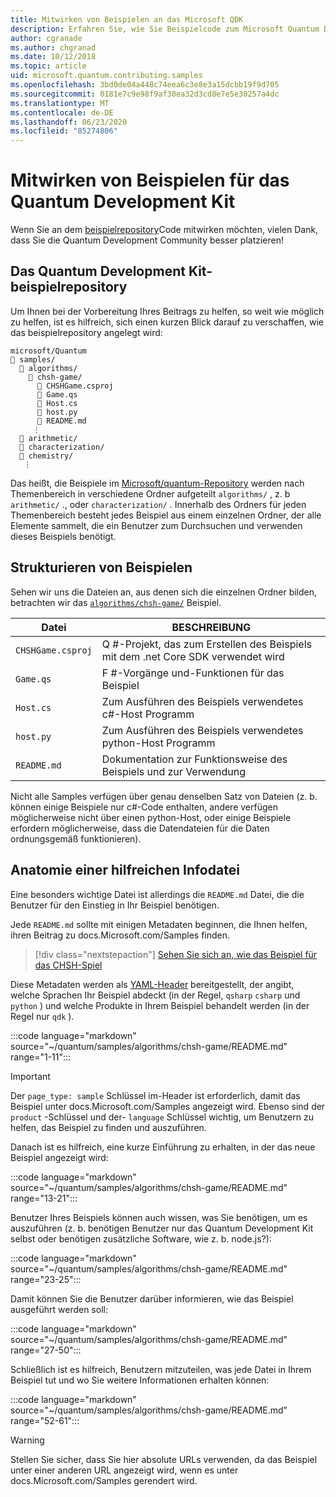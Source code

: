 ```yaml
---
title: Mitwirken von Beispielen an das Microsoft QDK
description: Erfahren Sie, wie Sie Beispielcode zum Microsoft Quantum Development Kit (QDK) beitragen.
author: cgranade
ms.author: chgranad
ms.date: 10/12/2018
ms.topic: article
uid: microsoft.quantum.contributing.samples
ms.openlocfilehash: 3bd0de04a448c74eea6c3e8e3a15dcbb19f9d705
ms.sourcegitcommit: 0181e7c9e98f9af30ea32d3cd8e7e5e30257a4dc
ms.translationtype: MT
ms.contentlocale: de-DE
ms.lasthandoff: 06/23/2020
ms.locfileid: "85274806"
---
```

# <a name="contributing-samples-to-the-quantum-development-kit"></a>Mitwirken von Beispielen für das Quantum Development Kit

Wenn Sie an dem [beispielrepository](https://github.com/Microsoft/Quantum)Code mitwirken möchten, vielen Dank, dass Sie die Quantum Development Community besser platzieren!

## <a name="the-quantum-development-kit-samples-repository"></a>Das Quantum Development Kit-beispielrepository

Um Ihnen bei der Vorbereitung Ihres Beitrags zu helfen, so weit wie möglich zu helfen, ist es hilfreich, sich einen kurzen Blick darauf zu verschaffen, wie das beispielrepository angelegt wird:

```plaintext
microsoft/Quantum
📁 samples/
  📁 algorithms/
    📁 chsh-game/
      📝 CHSHGame.csproj
      📝 Game.qs
      📝 Host.cs
      📝 host.py
      📝 README.md
     ⋮
  📁 arithmetic/
  📁 characterization/
  📁 chemistry/
   ⋮
```

Das heißt, die Beispiele im [Microsoft/quantum-Repository](https://github.com/microsoft/Quantum) werden nach Themenbereich in verschiedene Ordner aufgeteilt `algorithms/` , z. b `arithmetic/` ., oder `characterization/` .
Innerhalb des Ordners für jeden Themenbereich besteht jedes Beispiel aus einem einzelnen Ordner, der alle Elemente sammelt, die ein Benutzer zum Durchsuchen und verwenden dieses Beispiels benötigt.

## <a name="how-samples-are-structured"></a>Strukturieren von Beispielen

Sehen wir uns die Dateien an, aus denen sich die einzelnen Ordner bilden, betrachten wir das [`algorithms/chsh-game/`](https://github.com/microsoft/Quantum/tree/master/samples/algorithms/chsh-game) Beispiel.

| Datei              | BESCHREIBUNG                                                |
|-------------------|------------------------------------------------------------|
| `CHSHGame.csproj` | Q #-Projekt, das zum Erstellen des Beispiels mit dem .net Core SDK verwendet wird |
| `Game.qs`         | F #-Vorgänge und-Funktionen für das Beispiel                 |
| `Host.cs`         | Zum Ausführen des Beispiels verwendetes c#-Host Programm                     |
| `host.py`         | Zum Ausführen des Beispiels verwendetes python-Host Programm                 |
| `README.md`       | Dokumentation zur Funktionsweise des Beispiels und zur Verwendung    |

Nicht alle Samples verfügen über genau denselben Satz von Dateien (z. b. können einige Beispiele nur c#-Code enthalten, andere verfügen möglicherweise nicht über einen python-Host, oder einige Beispiele erfordern möglicherweise, dass die Datendateien für die Daten ordnungsgemäß funktionieren).

## <a name="anatomy-of-a-helpful-readme-file"></a>Anatomie einer hilfreichen Infodatei

Eine besonders wichtige Datei ist allerdings die `README.md` Datei, die die Benutzer für den Einstieg in Ihr Beispiel benötigen.

Jede `README.md` sollte mit einigen Metadaten beginnen, die Ihnen helfen, ihren Beitrag zu docs.Microsoft.com/Samples finden.

> [!div class="nextstepaction"]
> [Sehen Sie sich an, wie das Beispiel für das CHSH-Spiel](https://docs.microsoft.com/samples/microsoft/quantum/validating-quantum-mechanics/)

Diese Metadaten werden als [YAML-Header](https://dotnet.github.io/docfx/spec/docfx_flavored_markdown.html#yaml-header) bereitgestellt, der angibt, welche Sprachen Ihr Beispiel abdeckt (in der Regel, `qsharp` `csharp` und `python` ) und welche Produkte in Ihrem Beispiel behandelt werden (in der Regel nur `qdk` ).

:::code language="markdown" source="~/quantum/samples/algorithms/chsh-game/README.md" range="1-11":::

> [!IMPORTANT]
> Der `page_type: sample` Schlüssel im-Header ist erforderlich, damit das Beispiel unter docs.Microsoft.com/Samples angezeigt wird.
> Ebenso sind der `product` -Schlüssel und der- `language` Schlüssel wichtig, um Benutzern zu helfen, das Beispiel zu finden und auszuführen.

Danach ist es hilfreich, eine kurze Einführung zu erhalten, in der das neue Beispiel angezeigt wird:

:::code language="markdown" source="~/quantum/samples/algorithms/chsh-game/README.md" range="13-21":::

Benutzer Ihres Beispiels können auch wissen, was Sie benötigen, um es auszuführen (z. b. benötigen Benutzer nur das Quantum Development Kit selbst oder benötigen zusätzliche Software, wie z. b. node.js?):

:::code language="markdown" source="~/quantum/samples/algorithms/chsh-game/README.md" range="23-25":::

Damit können Sie die Benutzer darüber informieren, wie das Beispiel ausgeführt werden soll:

:::code language="markdown" source="~/quantum/samples/algorithms/chsh-game/README.md" range="27-50":::

Schließlich ist es hilfreich, Benutzern mitzuteilen, was jede Datei in Ihrem Beispiel tut und wo Sie weitere Informationen erhalten können:

:::code language="markdown" source="~/quantum/samples/algorithms/chsh-game/README.md" range="52-61":::

> [!WARNING]
> Stellen Sie sicher, dass Sie hier absolute URLs verwenden, da das Beispiel unter einer anderen URL angezeigt wird, wenn es unter docs.Microsoft.com/Samples gerendert wird.

